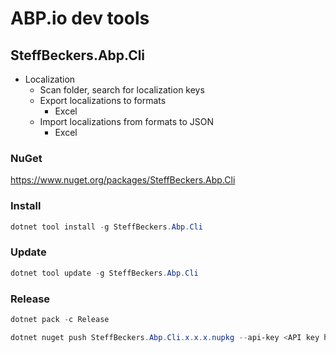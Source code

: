 # ABP.io dev tools

## SteffBeckers.Abp.Cli

- Localization
  - Scan folder, search for localization keys
  - Export localizations to formats
    - Excel
  - Import localizations from formats to JSON
    - Excel

### NuGet

https://www.nuget.org/packages/SteffBeckers.Abp.Cli

### Install

```powershell
dotnet tool install -g SteffBeckers.Abp.Cli
```

### Update

```powershell
dotnet tool update -g SteffBeckers.Abp.Cli
```

### Release

```powershell
dotnet pack -c Release
```

```powershell
dotnet nuget push SteffBeckers.Abp.Cli.x.x.x.nupkg --api-key <API key here> --source https://api.nuget.org/v3/index.json
```

